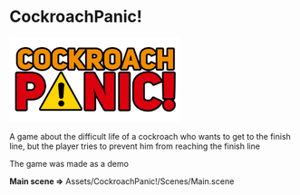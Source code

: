 # CockroachPanic!
<img src="https://github.com/EpicSharpCode/CockroachPanic/blob/master/Assets/CockroachPanic!/Graphics/Logo.png" width="300" height="150">

A game about the difficult life of a cockroach who wants to get to the finish line, but the player tries to prevent him from reaching the finish line

The game was made as a demo

<b>Main scene =></b> Assets/CockroachPanic!/Scenes/Main.scene
